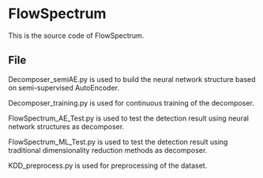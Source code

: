 # FlowSpectrum
This is the source code of FlowSpectrum.

## File

Decomposer_semiAE.py is used to build the neural network structure based on semi-supervised AutoEncoder.

Decomposer_training.py is used for continuous training of the decomposer.

FlowSpectrum_AE_Test.py is used to test the detection result using neural network structures as decomposer.

FlowSpectrum_ML_Test.py is used to test the detection result using traditional dimensionality reduction methods as decomposer.

KDD_preprocess.py is used for preprocessing of the dataset.
